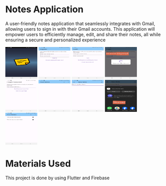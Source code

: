 # Notes Application



 A user-friendly notes application that seamlessly integrates with Gmail, allowing users to sign in with their Gmail accounts. This application will empower users to efficiently manage, edit, and share their notes, all while ensuring a secure and personalized experience


 
<img src="images/app_img_1.jpg" width="100" height="100">
<img src="images/app_img_8-1.jpg" width="100" height="100">
<img src="images/app_img_10.jpg" width="100" height="100">
<img src="images/app_img_6.jpg" width="100" height="100">
<img src="images/app_img_9.jpg" width="100" height="100">
<img src="images/app_img_5.jpg" width="100" height="100">
<img src="images/app_img_4.jpg" width="100" height="100">
<img src="images/app_img_2.jpg" width="100" height="100">
<img src="images/app_img_3.jpg" width="100" height="100">








# Materials Used
This project is done by using Flutter and Firebase

